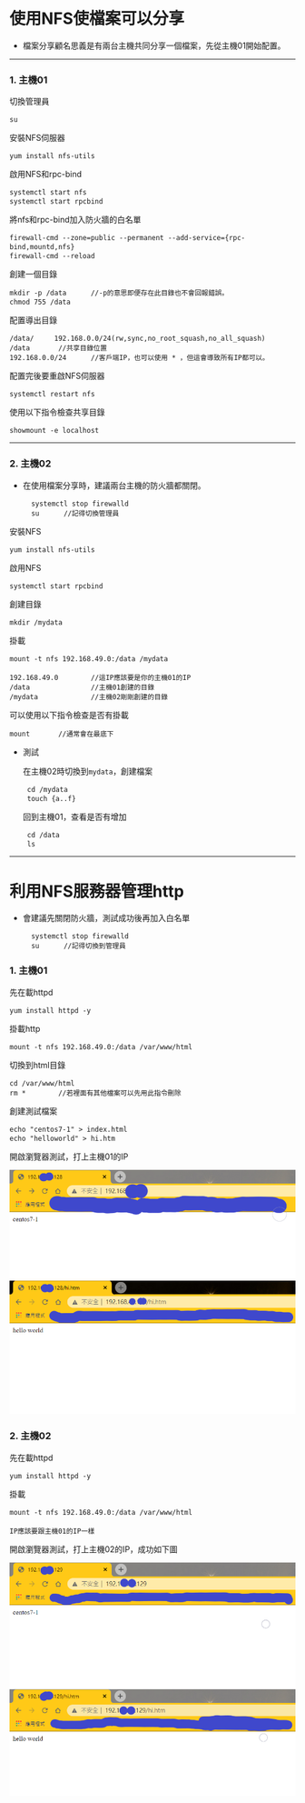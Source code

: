 # 使用NFS使檔案可以分享
*   檔案分享顧名思義是有兩台主機共同分享一個檔案，先從主機01開始配置。

---

### 1. 主機01 

切換管理員

    su

安裝NFS伺服器

    yum install nfs-utils

啟用NFS和rpc-bind

    systemctl start nfs
    systemctl start rpcbind

將nfs和rpc-bind加入防火牆的白名單

    firewall-cmd --zone=public --permanent --add-service={rpc-bind,mountd,nfs}
    firewall-cmd --reload

創建一個目錄

    mkdir -p /data      //-p的意思即便存在此目錄也不會回報錯誤。
    chmod 755 /data

配置導出目錄

    /data/     192.168.0.0/24(rw,sync,no_root_squash,no_all_squash)
    /data       //共享目錄位置
    192.168.0.0/24      //客戶端IP，也可以使用 * ，但這會導致所有IP都可以。

配置完後要重啟NFS伺服器

    systemctl restart nfs

使用以下指令檢查共享目錄

    showmount -e localhost

---

### 2. 主機02

* 在使用檔案分享時，建議兩台主機的防火牆都關閉。
    
        systemctl stop firewalld
        su      //記得切換管理員

安裝NFS

    yum install nfs-utils

啟用NFS

    systemctl start rpcbind

創建目錄

    mkdir /mydata

掛載

    mount -t nfs 192.168.49.0:/data /mydata

    192.168.49.0        //這IP應該要是你的主機01的IP
    /data               //主機01創建的目錄
    /mydata             //主機02剛剛創建的目錄

可以使用以下指令檢查是否有掛載

    mount       //通常會在最底下

 * 測試

    在主機02時切換到`mydata`，創建檔案
    
        cd /mydata
        touch {a..f}
    
    回到主機01，查看是否有增加

        cd /data
        ls

---

# 利用NFS服務器管理http

* 會建議先關閉防火牆，測試成功後再加入白名單

        systemctl stop firewalld
        su      //記得切換到管理員

### 1. 主機01

先在載httpd

    yum install httpd -y

掛載http

    mount -t nfs 192.168.49.0:/data /var/www/html

切換到html目錄

    cd /var/www/html
    rm *        //若裡面有其他檔案可以先用此指令刪除

創建測試檔案

    echo "centos7-1" > index.html
    echo "helloworld" > hi.htm

開啟瀏覽器測試，打上主機01的IP

![示意圖](homework.png)
![示意圖](homework02.png)

### 2. 主機02

先在載httpd

    yum install httpd -y

掛載

    mount -t nfs 192.168.49.0:/data /var/www/html

    IP應該要跟主機01的IP一樣

開啟瀏覽器測試，打上主機02的IP，成功如下圖

![示意圖](homework03.png)
![示意圖](homework04.png)
